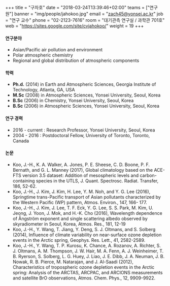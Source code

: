 +++
title = "구자호"
date = "2018-03-24T13:39:46+02:00"
teams = ["연구원"]
banner = "img/people/jahokoo.jpg"
email = "zach45@yonsei.ac.kr"
job = "연구 교수"
phone = "02-2123-7616"
room = "대기관측 연구실 / 과학관 701호"
web = "https://sites.google.com/site/cvjahokoo/"
weight = 19
+++

#### 연구분야
+ Asian/Pacific air pollution and environment
+ Polar atmospheric chemistry
+ Regional and global distribution of atmospheric components

#### 학력
+ **Ph.d.** (2014) in Earth and Atmospheric Sciences, Georgia Institute of Technology, Atlanta, GA, USA
+ **M.Sc** (2008) in Atmospheric Sciences, Yonsei University, Seoul, Korea
+ **B.Sc** (2006) in Chemistry, Yonsei University, Seoul, Korea
+ **B.Sc** (2006) in Atmospheric Sciences, Yonsei University, Seoul, Korea

#### 연구 경력
+ 2016 - current : Research Professor, Yonsei University, Seoul, Korea
+ 2004 - 2016 : Postdoctoral Fellow, University of Toronto, Toronto, Canada

#### 논문
+ Koo, J.-H., K. A. Walker, A. Jones, P. E. Sheese, C. D. Boone, P. F. Bernath, and G. L. Manney (2017), Global climatology based on the ACE-FTS version 3.5 dataset: Addition of mesospheric levels and carbon-containing species in the UTLS, J. Quant. Spectrosc. Radiat. Transfer, 186, 52-62.
+ Koo, J.-H., J. Kim, J. Kim, H. Lee, Y. M. Noh, and Y. G. Lee (2016), Springtime trans-Pacific transport of Asian pollutants characterized by the Western Pacific (WP) pattern, Atmos. Environ., 147, 166- 177.
+ Koo, J.-H., J. Kim, J. Lee, T. F. Eck, Y. G. Lee, S. S. Park, M. Kim, U. Jeong, J. Yoon, J. Mok, and H.-K. Cho (2016), Wavelength dependence of Ångström exponent and single scattering albedo observed by skyradiometer in Seoul, Korea, Atmos. Res., 181, 12-19
+ Koo, J.-H., Y. Wang, T. Jiang, Y. Deng, S. J. Oltmans, and S. Solberg (2014), Influence of climate variability on near-surface ozone depletion events in the Arctic spring, Geophys. Res. Lett., 41, 2582-2589.
+ Koo, J.-H., Y. Wang, T. P. Kurosu, K. Chance, A. Rozanov, A. Richter, S. J. Oltmans, A. M. Thompson, J. W. Hair, M. A. Fenn, A. J. Weinheimer, T. B. Ryerson, S. Solberg, L. G. Huey, J. Liao, J. E. Dibb, J. A. Neuman, J. B. Nowak, R. B. Pierce, M. Natarajan, and J. Al-Saadi (2012), Characteristics of tropospheric ozone depletion events in the Arctic spring: Analysis of the ARCTAS, ARCPAC, and ARCIONS measurements and satellite BrO observations, Atmos. Chem. Phys., 12, 9909-9922.  
